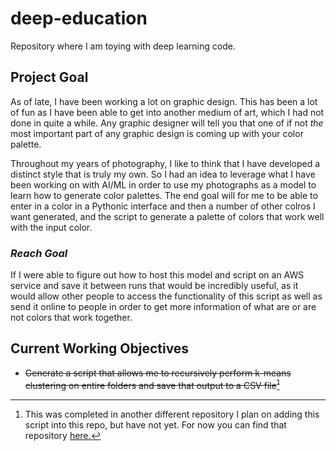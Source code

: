 # deep-education
Repository where I am toying with deep learning code.

## Project Goal

As of late, I have been working a lot on graphic design. This has been a lot of fun as I have been able to get into another medium of art, which I had not done in quite a while. Any graphic designer will tell you that one of if not _the_ most important part of any graphic design is coming up with your color palette. 

Throughout my years of photography, I like to think that I have developed a distinct style that is truly my own. So I had an idea to leverage what I have been working on with AI/ML in order to use my photographs as a model to learn how to generate color palettes. The end goal will for me to be able to enter in a color in a Pythonic interface and then a number of other colros I want generated, and the script to generate a palette of colors that work well with the input color.

### _Reach Goal_
If I were able to figure out how to host this model and script on an AWS service and save it between runs that would be incredibly useful, as it would allow other people to access the functionality of this script as well as send it online to people in order to get more information of what are or are not colors that work together.

## Current Working Objectives
* ~~Generate a script that allows me to recursively perform k-means clustering on entire folders and save that output to a CSV file[^1]~~ 

[^1]: This was completed in another different repository I plan on adding this script into this repo, but have not yet. For now you can find that repository [here.](https://gitlab.com/zacharyFerretti/python-dominant-color)

